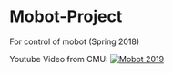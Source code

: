 # Mobot-Project
For control of mobot (Spring 2018)

Youtube Video from CMU:
[![Mobot 2019](https://img.youtube.com/vi/x2beJ0X88k0/2.jpg)](https://www.youtube.com/watch?v=x2beJ0X88k0 "Mobot 2019: CMU Carnival: 25th Anniversary Race")
